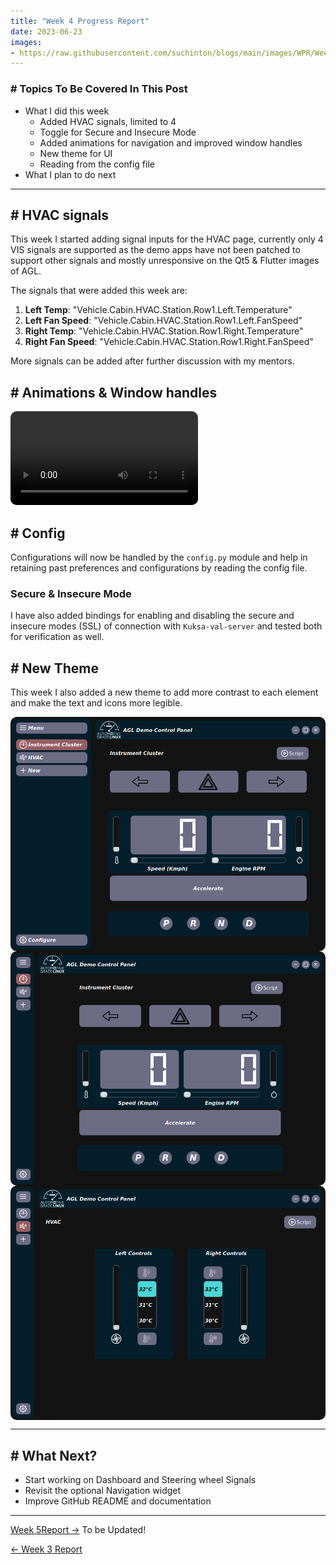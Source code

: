 ```yaml
---
title: "Week 4 Progress Report"
date: 2023-06-23
images:
- https://raw.githubusercontent.com/suchinton/blogs/main/images/WPR/Week4/GSOC Report IMG.png
---
```


### # Topics To Be Covered In This Post
- What I did this week
	- Added HVAC signals, limited to 4
	- Toggle for Secure and Insecure Mode
	- Added animations for navigation and improved window handles
	- New theme for UI
	- Reading from the config file
- What I plan to do next 

---

## # HVAC signals

This week I started adding signal inputs for the HVAC page, currently only 4 VIS signals are supported as the demo apps have not been patched to support other signals and mostly unresponsive on the Qt5 & Flutter images of AGL. 

The signals that were added this week are:
1. **Left Temp**: "Vehicle.Cabin.HVAC.Station.Row1.Left.Temperature"
2. **Left Fan Speed**: "Vehicle.Cabin.HVAC.Station.Row1.Left.FanSpeed"
3. **Right Temp**: "Vehicle.Cabin.HVAC.Station.Row1.Right.Temperature"
4. **Right Fan Speed**: "Vehicle.Cabin.HVAC.Station.Row1.Right.FanSpeed"

More signals can be added after further discussion with my mentors.

## # Animations & Window handles

<video src="https://raw.githubusercontent.com/suchinton/blogs/main/images/WPR/Week4/Demo.mp4" controls="controls" style="max-width: auto; border-radius: 10px">
</video>

## # Config

Configurations will now be handled by the `config.py` module and help in retaining past preferences and configurations by reading the config file.

### Secure & Insecure Mode

I have also added bindings for enabling and disabling the secure and insecure modes (SSL) of connection with `Kuksa-val-server` and tested both for verification as well.  

## # New Theme

This week I also added a new theme to add more contrast to each element and make the text and icons more legible.

<div style="display: flex; flex-direction: column; align-items: center;">
  <img src="https://raw.githubusercontent.com/suchinton/blogs/main/images/WPR/Week4/IMG3.png"height="auto" width="100%" style="border-radius: 10px;">
</div>

<div style="display: flex; flex-direction: column; align-items: center;">
  <img src="https://raw.githubusercontent.com/suchinton/blogs/main/images/WPR/Week4/IMG1.png"height="auto" width="100%" style="border-radius: 10px;">
</div>

<div style="display: flex; flex-direction: column; align-items: center;">
  <img src="https://raw.githubusercontent.com/suchinton/blogs/main/images/WPR/Week4/IMG2.png"height="auto" width="100%" style="border-radius: 10px;">
</div>

---
## # What Next?

- Start working on Dashboard and Steering wheel Signals
- Revisit the optional Navigation widget
- Improve GitHub README and documentation

---
[Week 5Report →]() To be Updated!

[← Week 3 Report](articles/week-3)
